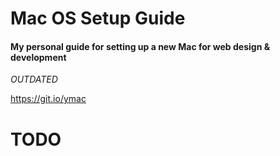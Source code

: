 # Mac OS Setup Guide
#### My personal guide for setting up a new Mac for web design &amp; development

_OUTDATED_

https://git.io/ymac

# TODO
